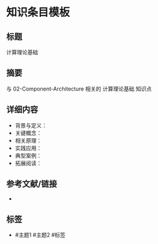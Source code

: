 # 知识条目模板

## 标题

计算理论基础

## 摘要

与 02-Component-Architecture 相关的 计算理论基础 知识点

## 详细内容

- 背景与定义：
- 关键概念：
- 相关原理：
- 实践应用：
- 典型案例：
- 拓展阅读：

## 参考文献/链接

-

## 标签

- #主题1 #主题2 #标签
